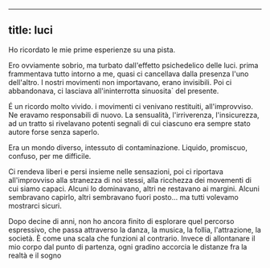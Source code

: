 ----
title: luci
----

Ho ricordato le mie prime esperienze su una pista.

Ero ovviamente sobrio, ma turbato dall'effetto psichedelico delle
luci. prima frammentava tutto intorno a me, quasi ci cancellava dalla
presenza l'uno dell'altro. I nostri movimenti non importavano, erano
invisibili. Poi ci abbandonava, ci lasciava all'ininterrotta
sinuosita` del presente.

É un ricordo molto vivido. i movimenti ci venivano restituiti,
all'improvviso. Ne eravamo responsabili di nuovo. La sensualità,
l'irriverenza, l'insicurezza, ad un tratto si rivelavano potenti
segnali di cui ciascuno era sempre stato autore forse senza saperlo.

Era un mondo diverso, intessuto di contaminazione. Liquido, promiscuo,
confuso, per me difficile.

Ci rendeva liberi e persi insieme nelle sensazioni, poi ci riportava
all'improvviso alla stranezza di noi stessi, alla ricchezza dei
movementi di cui siamo capaci. Alcuni lo dominavano, altri ne
restavano ai margini. Alcuni sembravano capirlo, altri sembravano
fuori posto... ma tutti volevamo mostrarci sicuri.

Dopo decine di anni, non ho ancora finito di esplorare quel percorso
espressivo, che passa attraverso la danza, la musica, la follia,
l'attrazione, la società. È come una scala che funzioni al
contrario. Invece di allontanare il mio corpo dal punto di partenza,
ogni gradino accorcia le distanze fra la realtà e il sogno
